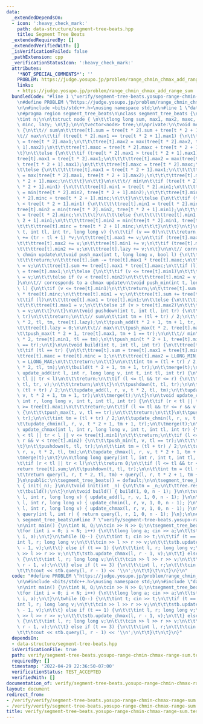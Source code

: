 ```yaml
---
data:
  _extendedDependsOn:
  - icon: ':heavy_check_mark:'
    path: data-structure/segment-tree-beats.hpp
    title: Segment Tree Beats
  _extendedRequiredBy: []
  _extendedVerifiedWith: []
  _isVerificationFailed: false
  _pathExtension: cpp
  _verificationStatusIcon: ':heavy_check_mark:'
  attributes:
    '*NOT_SPECIAL_COMMENTS*': ''
    PROBLEM: https://judge.yosupo.jp/problem/range_chmin_chmax_add_range_sum
    links:
    - https://judge.yosupo.jp/problem/range_chmin_chmax_add_range_sum
  bundledCode: "#line 1 \"verify/segment-tree-beats.yosupo-range-chmin-chmax-range-sum.test.cpp\"\
    \n#define PROBLEM \"https://judge.yosupo.jp/problem/range_chmin_chmax_add_range_sum\"\
    \n\n#include <bits/stdc++.h>\nusing namespace std;\n\n#line 1 \"data-structure/segment-tree-beats.hpp\"\
    \n#pragma region segment_tree_beats\n\nclass segment_tree_beats {\nprotected:\n\
    \tint n;\n\n\tstruct node { \n\t\tlong long sum, max1, max2, maxc, min1, min2,\
    \ minc, lazy; \n\t};\n\n\tvector<node> tree;\n\nprivate:\n\tvoid merge(int t)\
    \ {\n\t\t// sum\n\t\ttree[t].sum = tree[t * 2].sum + tree[t * 2 + 1].sum;\n\n\t\
    \t// max\n\t\tif (tree[t * 2].max1 == tree[t * 2 + 1].max1) {\n\t\t\ttree[t].max1\
    \ = tree[t * 2].max1;\n\t\t\ttree[t].max2 = max(tree[t * 2].max2, tree[t * 2 +\
    \ 1].max2);\n\t\t\ttree[t].maxc = tree[t * 2].maxc + tree[t * 2 + 1].maxc;\n\t\
    \t}\n\t\telse {\n\t\t\tif (tree[t * 2].max1 > tree[t * 2 + 1].max1) {\n\t\t\t\t\
    tree[t].max1 = tree[t * 2].max1;\n\t\t\t\ttree[t].max2 = max(tree[t * 2].max2,\
    \ tree[t * 2 + 1].max1);\n\t\t\t\ttree[t].maxc = tree[t * 2].maxc;\n\t\t\t}\n\t\
    \t\telse {\n\t\t\t\ttree[t].max1 = tree[t * 2 + 1].max1;\n\t\t\t\ttree[t].max2\
    \ = max(tree[t * 2].max1, tree[t * 2 + 1].max2);\n\t\t\t\ttree[t].maxc = tree[t\
    \ * 2 + 1].maxc;\n\t\t\t}\n\t\t}\n\n\t\t// min\n\t\tif (tree[t * 2].min1 == tree[t\
    \ * 2 + 1].min1) {\n\t\t\ttree[t].min1 = tree[t * 2].min1;\n\t\t\ttree[t].min2\
    \ = min(tree[t * 2].min2, tree[t * 2 + 1].min2);\n\t\t\ttree[t].minc = tree[t\
    \ * 2].minc + tree[t * 2 + 1].minc;\n\t\t}\n\t\telse {\n\t\t\tif (tree[t * 2].min1\
    \ < tree[t * 2 + 1].min1) {\n\t\t\t\ttree[t].min1 = tree[t * 2].min1;\n\t\t\t\t\
    tree[t].min2 = min(tree[t * 2].min2, tree[t * 2 + 1].min1);\n\t\t\t\ttree[t].minc\
    \ = tree[t * 2].minc;\n\t\t\t}\n\t\t\telse {\n\t\t\t\ttree[t].min1 = tree[t *\
    \ 2 + 1].min1;\n\t\t\t\ttree[t].min2 = min(tree[t * 2].min1, tree[t * 2 + 1].min2);\n\
    \t\t\t\ttree[t].minc = tree[t * 2 + 1].minc;\n\t\t\t}\n\t\t}\n\t}\n\n\tvoid push_add(int\
    \ t, int tl, int tr, long long v) {\n\t\tif (v == 0)\n\t\t\treturn;\n\t\ttree[t].sum\
    \ += (tr - tl + 1) *v;\n\t\ttree[t].max1 += v;\n\t\tif (tree[t].max2 != LLONG_MIN)\n\
    \t\t\ttree[t].max2 += v;\n\t\ttree[t].min1 += v;\n\t\tif (tree[t].min2 != LLONG_MAX)\n\
    \t\t\ttree[t].min2 += v;\n\t\ttree[t].lazy += v;\n\t}\n\n\t// corresponds to a\
    \ chmin update\n\tvoid push_max(int t, long long v, bool l) {\n\t\tif (v >= tree[t].max1)\n\
    \t\t\treturn;\n\t\ttree[t].sum -= tree[t].max1 * tree[t].maxc;\n\t\ttree[t].max1\
    \ = v;\n\t\ttree[t].sum += tree[t].max1 * tree[t].maxc;\n\t\tif (l) \n\t\t\ttree[t].min1\
    \ = tree[t].max1;\n\t\telse {\n\t\t\tif (v <= tree[t].min1)\n\t\t\t\ttree[t].min1\
    \ = v;\n\t\t\telse if (v < tree[t].min2)\n\t\t\t\ttree[t].min2 = v;\n\t\t}\n\t\
    }\n\n\t// corresponds to a chmax update\n\tvoid push_min(int t, long long v, bool\
    \ l) {\n\t\tif (v <= tree[t].min1)\n\t\t\treturn;\n\t\ttree[t].sum -= tree[t].min1\
    \ * tree[t].minc;\n\t\ttree[t].min1 = v;\n\t\ttree[t].sum += tree[t].min1 * tree[t].minc;\n\
    \t\tif (l)\n\t\t\ttree[t].max1 = tree[t].min1;\n\t\telse {\n\t\t\tif (v >= tree[t].max1)\n\
    \t\t\t\ttree[t].max1 = v;\n\t\t\telse if (v > tree[t].max2)\n\t\t\t\ttree[t].max2\
    \ = v;\n\t\t}\n\t}\n\n\tvoid pushdown(int t, int tl, int tr) {\n\t\tif (tl ==\
    \ tr)\n\t\t\treturn;\n\t\t// sum\n\t\tint tm = (tl + tr) / 2;\n\t\tpush_add(t\
    \ * 2, tl, tm, tree[t].lazy);\n\t\tpush_add(t * 2 + 1, tm + 1, tr, tree[t].lazy);\n\
    \t\ttree[t].lazy = 0;\n\n\t\t// max\n\t\tpush_max(t * 2, tree[t].max1, tl == tm);\n\
    \t\tpush_max(t * 2 + 1, tree[t].max1, tm + 1 == tr);\n\n\t\t// min\n\t\tpush_min(t\
    \ * 2, tree[t].min1, tl == tm);\n\t\tpush_min(t * 2 + 1, tree[t].min1, tm + 1\
    \ == tr);\n\t}\n\n\tvoid build(int t, int tl, int tr) {\n\t\ttree[t].lazy = 0;\n\
    \t\tif (tl == tr) {\n\t\t\ttree[t].sum = tree[t].max1 = tree[t].min1 = 0;\n\t\t\
    \ttree[t].maxc = tree[t].minc = 1;\n\t\t\ttree[t].max2 = LLONG_MIN;\n\t\t\ttree[t].min2\
    \ = LLONG_MAX;\n\t\t\treturn;\n\t\t}\n\n\t\tint tm = (tl + tr) / 2;\n\t\tbuild(t\
    \ * 2, tl, tm);\n\t\tbuild(t * 2 + 1, tm + 1, tr);\n\t\tmerge(t);\n\t}\n\n\tvoid\
    \ update_add(int l, int r, long long v, int t, int tl, int tr) {\n\t\tif (r <\
    \ tl || tr < l)\n\t\t\treturn;\n\t\tif (l <= tl && tr <= r) {\n\t\t\tpush_add(t,\
    \ tl, tr, v);\n\t\t\treturn;\n\t\t}\n\t\tpushdown(t, tl, tr);\n\n\t\tint tm =\
    \ (tl + tr) / 2;\n\t\tupdate_add(l, r, v, t * 2, tl, tm);\n\t\tupdate_add(l, r,\
    \ v, t * 2 + 1, tm + 1, tr);\n\t\tmerge(t);\n\t}\n\n\tvoid update_chmin(int l,\
    \ int r, long long v, int t, int tl, int tr) {\n\t\tif (r < tl || tr < l || v\
    \ >= tree[t].max1)\n\t\t\treturn;\n\t\tif (l <= tl && tr <= r && v > tree[t].max2)\
    \ {\n\t\t\tpush_max(t, v, tl == tr);\n\t\t\treturn;\n\t\t}\n\t\tpushdown(t, tl,\
    \ tr);\n\n\t\tint tm = (tl + tr) / 2;\n\t\tupdate_chmin(l, r, v, t * 2, tl, tm);\n\
    \t\tupdate_chmin(l, r, v, t * 2 + 1, tm + 1, tr);\n\t\tmerge(t);\n\t}\n\n\tvoid\
    \ update_chmax(int l, int r, long long v, int t, int tl, int tr) {\n\t\tif (r\
    \ < tl || tr < l || v <= tree[t].min1)\n\t\t\treturn;\n\t\tif (l <= tl && tr <=\
    \ r && v < tree[t].min2) {\n\t\t\tpush_min(t, v, tl == tr);\n\t\t\treturn;\n\t\
    \t}\n\t\tpushdown(t, tl, tr);\n\n\t\tint tm = (tl + tr) / 2;\n\t\tupdate_chmax(l,\
    \ r, v, t * 2, tl, tm);\n\t\tupdate_chmax(l, r, v, t * 2 + 1, tm + 1, tr);\n\t\
    \tmerge(t);\n\t}\n\n\tlong long query(int l, int r, int t, int tl, int tr) {\n\
    \t\tif (r < tl || tr < l)\n\t\t\treturn 0;\n\t\tif (l <= tl && tr <= r)\n\t\t\t\
    return tree[t].sum;\n\t\tpushdown(t, tl, tr);\n\n\t\tint tm = (tl + tr) / 2;\n\
    \t\treturn query(l, r, t * 2, tl, tm) + query(l, r, t * 2 + 1, tm + 1, tr);\n\t\
    }\n\npublic:\n\tsegment_tree_beats() = default;\n\n\tsegment_tree_beats(int _n)\
    \ { init(_n); }\n\n\tvoid init(int _n) {\n\t\tn = _n;\n\t\ttree.resize(n * 4);\n\
    \t\tbuild();\n\t}\n\n\tvoid build() { build(1, 0, n - 1); }\n\n\tvoid update_add(int\
    \ l, int r, long long v) { update_add(l, r, v, 1, 0, n - 1); }\n\n\tvoid update_chmin(int\
    \ l, int r, long long v) { update_chmin(l, r, v, 1, 0, n - 1); }\n\n\tvoid update_chmax(int\
    \ l, int r, long long v) { update_chmax(l, r, v, 1, 0, n - 1); }\n\n\tlong long\
    \ query(int l, int r) { return query(l, r, 1, 0, n - 1); }\n};\n\n#pragma endregion\
    \ segment_tree_beats\n#line 7 \"verify/segment-tree-beats.yosupo-range-chmin-chmax-range-sum.test.cpp\"\
    \n\nint main() {\n\tint N, Q;\n\tcin >> N >> Q;\n\tsegment_tree_beats stb(N);\n\
    \tfor (int i = 0; i < N; i++) {\n\t\tlong long a; cin >> a;\n\t\tstb.update_add(i,\
    \ i, a);\n\t}\n\twhile (Q--) {\n\t\tint t; cin >> t;\n\t\tif (t == 0) {\n\t\t\t\
    int l, r; long long v;\n\t\t\tcin >> l >> r >> v;\n\t\t\tstb.update_chmin(l, r\
    \ - 1, v);\n\t\t} else if (t == 1) {\n\t\t\tint l, r; long long v;\n\t\t\tcin\
    \ >> l >> r >> v;\n\t\t\tstb.update_chmax(l, r - 1, v);\n\t\t} else if (t == 2)\
    \ {\n\t\t\tint l, r; long long v;\n\t\t\tcin >> l >> r >> v;\n\t\t\tstb.update_add(l,\
    \ r - 1, v);\n\t\t} else if (t == 3) {\n\t\t\tint l, r;\n\t\t\tcin >> l >> r;\n\
    \t\t\tcout << stb.query(l, r - 1) << '\\n';\n\t\t}\t\n\t}\n}\n"
  code: "#define PROBLEM \"https://judge.yosupo.jp/problem/range_chmin_chmax_add_range_sum\"\
    \n\n#include <bits/stdc++.h>\nusing namespace std;\n\n#include \"data-structure/segment-tree-beats.hpp\"\
    \n\nint main() {\n\tint N, Q;\n\tcin >> N >> Q;\n\tsegment_tree_beats stb(N);\n\
    \tfor (int i = 0; i < N; i++) {\n\t\tlong long a; cin >> a;\n\t\tstb.update_add(i,\
    \ i, a);\n\t}\n\twhile (Q--) {\n\t\tint t; cin >> t;\n\t\tif (t == 0) {\n\t\t\t\
    int l, r; long long v;\n\t\t\tcin >> l >> r >> v;\n\t\t\tstb.update_chmin(l, r\
    \ - 1, v);\n\t\t} else if (t == 1) {\n\t\t\tint l, r; long long v;\n\t\t\tcin\
    \ >> l >> r >> v;\n\t\t\tstb.update_chmax(l, r - 1, v);\n\t\t} else if (t == 2)\
    \ {\n\t\t\tint l, r; long long v;\n\t\t\tcin >> l >> r >> v;\n\t\t\tstb.update_add(l,\
    \ r - 1, v);\n\t\t} else if (t == 3) {\n\t\t\tint l, r;\n\t\t\tcin >> l >> r;\n\
    \t\t\tcout << stb.query(l, r - 1) << '\\n';\n\t\t}\t\n\t}\n}"
  dependsOn:
  - data-structure/segment-tree-beats.hpp
  isVerificationFile: true
  path: verify/segment-tree-beats.yosupo-range-chmin-chmax-range-sum.test.cpp
  requiredBy: []
  timestamp: '2022-04-29 22:36:50-07:00'
  verificationStatus: TEST_ACCEPTED
  verifiedWith: []
documentation_of: verify/segment-tree-beats.yosupo-range-chmin-chmax-range-sum.test.cpp
layout: document
redirect_from:
- /verify/verify/segment-tree-beats.yosupo-range-chmin-chmax-range-sum.test.cpp
- /verify/verify/segment-tree-beats.yosupo-range-chmin-chmax-range-sum.test.cpp.html
title: verify/segment-tree-beats.yosupo-range-chmin-chmax-range-sum.test.cpp
---
```

